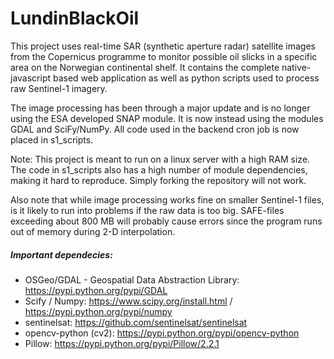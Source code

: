 # LundinBlackOil
This project uses real-time SAR (synthetic aperture radar) satellite images from the Copernicus programme to monitor possible oil slicks in a specific area on the Norwegian continental shelf. It contains the complete native-javascript based web application as well as python scripts used to process raw Sentinel-1 imagery.

The image processing has been through a major update and is no longer using the ESA developed SNAP module. It is now instead using the modules GDAL and SciFy/NumPy. All code used in the backend cron job is now placed in s1_scripts.

Note: This project is meant to run on a linux server with a high RAM size. The code in s1_scripts also has a high number of module dependencies, making it hard to reproduce. Simply forking the repository will not work.

Also note that while image processing works fine on smaller Sentinel-1 files, is it likely to run into problems if the raw data is too big. SAFE-files exceeding about 800 MB will probably cause errors since the program runs out of memory during 2-D interpolation.

##### Important dependecies:
 - OSGeo/GDAL - Geospatial Data Abstraction Library: https://pypi.python.org/pypi/GDAL
 - Scify / Numpy: https://www.scipy.org/install.html / https://pypi.python.org/pypi/numpy
 - sentinelsat: https://github.com/sentinelsat/sentinelsat
 - opencv-python (cv2): https://pypi.python.org/pypi/opencv-python
 - Pillow: https://pypi.python.org/pypi/Pillow/2.2.1
